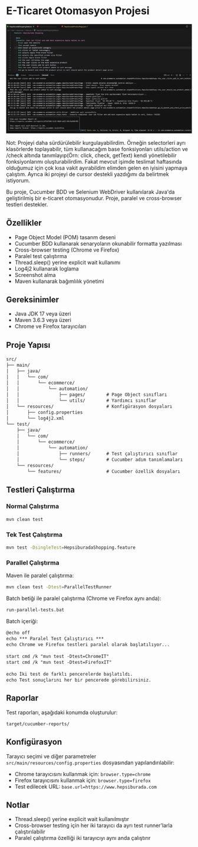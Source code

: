 # E-Ticaret Otomasyon Projesi

![Testler %100 başarı oranı ile geçmiştir](images/success.png)

Not: Projeyi daha sürdürülebilir kurgulayabilirdim. Örneğin selectorleri ayrı klasörlerde toplayabilir, tüm kullanacağım base fonksiyonları utils/action ve /check altında tanımlayıp(Örn: click, check, getText) kendi yönetilebilir fonksiyonlarımı oluşturabilirdim. Fakat mevcut işimde teslimat haftasında olduğumuz için çok kısa vakit ayırabildim elimden gelen en iyisini yapmaya çalıştım. Ayrıca iki projeyi de cursor destekli yazdığımı da belirtmek istiyorum.

Bu proje, Cucumber BDD ve Selenium WebDriver kullanılarak Java'da geliştirilmiş bir e-ticaret otomasyonudur. Proje, paralel ve cross-browser testleri destekler.

## Özellikler

- Page Object Model (POM) tasarım deseni
- Cucumber BDD kullanarak senaryoların okunabilir formatta yazılması
- Cross-browser testing (Chrome ve Firefox)
- Paralel test çalıştırma
- Thread.sleep() yerine explicit wait kullanımı
- Log4j2 kullanarak loglama
- Screenshot alma
- Maven kullanarak bağımlılık yönetimi

## Gereksinimler

- Java JDK 17 veya üzeri
- Maven 3.6.3 veya üzeri
- Chrome ve Firefox tarayıcıları

## Proje Yapısı

```
src/
├── main/
│   ├── java/
│   │   └── com/
│   │       └── ecommerce/
│   │           └── automation/
│   │               ├── pages/        # Page Object sınıfları
│   │               └── utils/        # Yardımcı sınıflar
│   └── resources/                    # Konfigürasyon dosyaları
│       ├── config.properties
│       └── log4j2.xml
└── test/
    ├── java/
    │   └── com/
    │       └── ecommerce/
    │           └── automation/
    │               ├── runners/      # Test çalıştırıcı sınıflar
    │               └── steps/        # Cucumber adım tanımlamaları
    └── resources/
        └── features/                 # Cucumber özellik dosyaları
```

## Testleri Çalıştırma

### Normal Çalıştırma

```bash
mvn clean test
```

### Tek Test Çalıştırma

```bash
mvn test -DsingleTest=HepsiburadaShopping.feature
```

### Parallel Çalıştırma

Maven ile paralel çalıştırma:
```bash
mvn clean test -Dtest=ParallelTestRunner
```

Batch betiği ile paralel çalıştırma (Chrome ve Firefox aynı anda):
```bash
run-parallel-tests.bat
```

Batch içeriği:
```batch
@echo off
echo *** Paralel Test Çalıştırıcı ***
echo Chrome ve Firefox testleri paralel olarak başlatılıyor...

start cmd /k "mvn test -Dtest=ChromeIT"
start cmd /k "mvn test -Dtest=FirefoxIT"

echo İki test de farklı pencerelerde başlatıldı.
echo Test sonuçlarını her bir pencerede görebilirsiniz.
```

## Raporlar

Test raporları, aşağıdaki konumda oluşturulur:

```
target/cucumber-reports/
```

## Konfigürasyon

Tarayıcı seçimi ve diğer parametreler `src/main/resources/config.properties` dosyasından yapılandırılabilir:

- Chrome tarayıcısını kullanmak için: `browser.type=chrome`
- Firefox tarayıcısını kullanmak için: `browser.type=firefox`
- Test edilecek URL: `base.url=https://www.hepsiburada.com`

## Notlar

- Thread.sleep() yerine explicit wait kullanılmıştır
- Cross-browser testing için her iki tarayıcı da ayrı test runner'larla çalıştırılabilir
- Paralel çalıştırma özelliği iki tarayıcıyı aynı anda çalıştırır 
